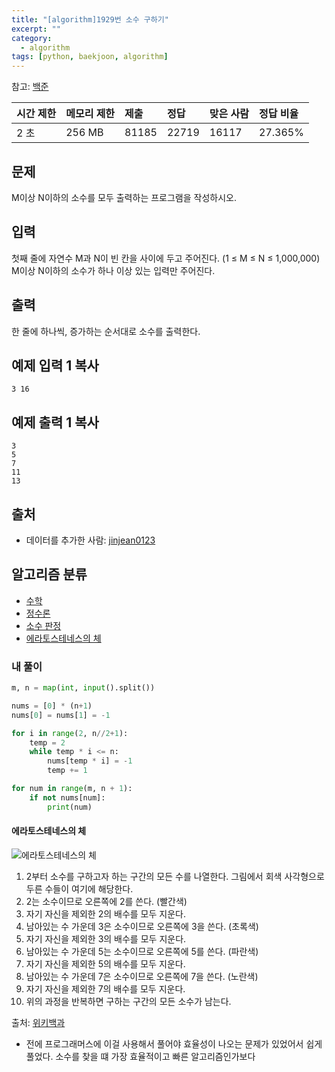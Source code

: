 ```yaml
---
title: "[algorithm]1929번 소수 구하기"
excerpt: ""
category:
  - algorithm
tags: [python, baekjoon, algorithm]
---
```


참고: [백준](https://www.acmicpc.net/step/10)

| 시간 제한 | 메모리 제한 | 제출  | 정답  | 맞은 사람 | 정답 비율 |
| :-------- | :---------- | :---- | :---- | :-------- | :-------- |
| 2 초      | 256 MB      | 81185 | 22719 | 16117     | 27.365%   |

## 문제

M이상 N이하의 소수를 모두 출력하는 프로그램을 작성하시오.

## 입력

첫째 줄에 자연수 M과 N이 빈 칸을 사이에 두고 주어진다. (1 ≤ M ≤ N ≤ 1,000,000) M이상 N이하의 소수가 하나 이상 있는 입력만 주어진다.

## 출력

한 줄에 하나씩, 증가하는 순서대로 소수를 출력한다.

## 예제 입력 1 복사

```
3 16
```

## 예제 출력 1 복사

```
3
5
7
11
13
```

## 출처

- 데이터를 추가한 사람: [jinjean0123](https://www.acmicpc.net/user/jinjean0123)

## 알고리즘 분류

- [수학](https://www.acmicpc.net/problem/tag/124)
- [정수론](https://www.acmicpc.net/problem/tag/95)
- [소수 판정](https://www.acmicpc.net/problem/tag/9)
- [에라토스테네스의 체](https://www.acmicpc.net/problem/tag/67)



### 내 풀이

```python
m, n = map(int, input().split())

nums = [0] * (n+1)
nums[0] = nums[1] = -1

for i in range(2, n//2+1):
    temp = 2
    while temp * i <= n:
        nums[temp * i] = -1
        temp += 1

for num in range(m, n + 1):
    if not nums[num]:
        print(num)
```



#### 에라토스테네스의 체

![에라토스테네스의 체](https://upload.wikimedia.org/wikipedia/commons/b/b9/Sieve_of_Eratosthenes_animation.gif)

1. 2부터 소수를 구하고자 하는 구간의 모든 수를 나열한다. 그림에서 회색 사각형으로 두른 수들이 여기에 해당한다.
2. 2는 소수이므로 오른쪽에 2를 쓴다. (빨간색)
3. 자기 자신을 제외한 2의 배수를 모두 지운다.
4. 남아있는 수 가운데 3은 소수이므로 오른쪽에 3을 쓴다. (초록색)
5. 자기 자신을 제외한 3의 배수를 모두 지운다.
6. 남아있는 수 가운데 5는 소수이므로 오른쪽에 5를 쓴다. (파란색)
7. 자기 자신을 제외한 5의 배수를 모두 지운다.
8. 남아있는 수 가운데 7은 소수이므로 오른쪽에 7을 쓴다. (노란색)
9. 자기 자신을 제외한 7의 배수를 모두 지운다.
10. 위의 과정을 반복하면 구하는 구간의 모든 소수가 남는다.

출처: [위키백과]([https://ko.wikipedia.org/wiki/%EC%97%90%EB%9D%BC%ED%86%A0%EC%8A%A4%ED%85%8C%EB%84%A4%EC%8A%A4%EC%9D%98_%EC%B2%B4](https://ko.wikipedia.org/wiki/에라토스테네스의_체))



- 전에 프로그래머스에 이걸 사용해서 풀어야 효율성이 나오는 문제가 있었어서 쉽게 풀었다. 소수를 찾을 떄 가장 효율적이고 빠른 알고리즘인가보다
